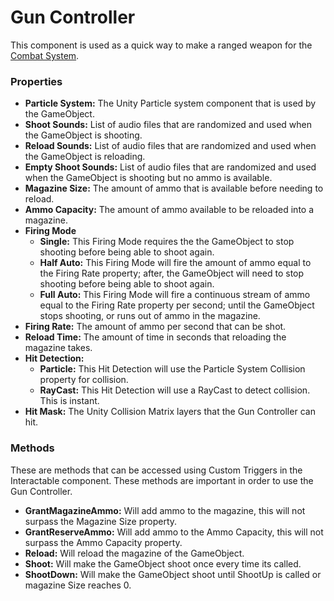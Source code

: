 # Gun Controller <div class="whitelisted" data-list="W"></div>
This component is used as a quick way to make a ranged weapon for the [Combat System](CombatSystem.md).

### Properties

+ **Particle System:** The Unity Particle system component that is used by the GameObject.
+ **Shoot Sounds:** List of audio files that are randomized and used when the GameObject is shooting.
+ **Reload Sounds:** List of audio files that are randomized and used when the GameObject is reloading.
+ **Empty Shoot Sounds:** List of audio files that are randomized and used when the GameObject is shooting but no ammo is available.
+ **Magazine Size:** The amount of ammo that is available before needing to reload.
+ **Ammo Capacity:** The amount of ammo available to be reloaded into a magazine.
+ **Firing Mode**
  - **Single:** This Firing Mode requires the the GameObject to stop shooting before being able to shoot again.
  - **Half Auto:** This Firing Mode will fire the amount of ammo equal to the Firing Rate property; after, the GameObject will need to stop shooting before being able to shoot again.
  - **Full Auto:** This Firing Mode will fire a continuous stream of ammo equal to the Firing Rate property per second; until the GameObject stops shooting, or runs out of ammo in the magazine.
+ **Firing Rate:** The amount of ammo per second that can be shot.
+ **Reload Time:** The amount of time in seconds that reloading the magazine takes.
+ **Hit Detection:**
  - **Particle:** This Hit Detection will use the Particle System Collision property for collision.
  - **RayCast:** This Hit Detection will use a RayCast to detect collision. This is instant.
+ **Hit Mask:** The  Unity Collision Matrix layers that the Gun Controller can hit.

### Methods
These are methods that can be accessed using Custom Triggers in the Interactable component. These methods are important in order to use the Gun Controller.

+ **GrantMagazineAmmo:** Will add ammo to the magazine, this will not surpass the Magazine Size property.
+ **GrantReserveAmmo:** Will add ammo to the Ammo Capacity, this will not surpass the Ammo Capacity property.
+ **Reload:** Will reload the magazine of the GameObject.
+ **Shoot:** Will make the GameObject shoot once every time its called.
+ **ShootDown:** Will make the GameObject shoot until ShootUp is called or magazine Size reaches 0.
